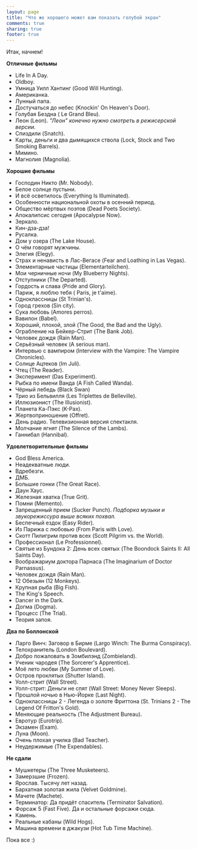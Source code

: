 ```yaml
---
layout: page
title: "Что же хорошего может вам показать голубой экран"
comments: true
sharing: true
footer: true
---
```


Итак, начнем!

__Отличные фильмы__

* Life In A Day.
* Oldboy.
* Умница Уилл Хантинг (Good Will Hunting).
* Американка.
* Лунный папа.
* Достучаться до небес (Knockin' On Heaven's Door).
* Голубая Бездна ( Le Grand Bleu).
* Леон (Leon). *"Леон" конечно нужно смотреть в режисерской версии.*
* Спиздили (Snatch).
* Карты, деньги и два дымящихся ствола (Lock, Stock and Two Smoking Barrels).
* Мимино.
* Магнолия (Magnolia).


__Хорошие фильмы__

* Господин Никто (Mr. Nobody).
* Белое солнце пустыни.
* И всё осветилось (Everything Is Illuminated).
* Особенности национальной охоты в осенний период.
* Общество мёртвых поэтов (Dead Poets Society).
* Апокалипсис сегодня (Apocalypse Now).
* Зеркало.
* Кин-дза-дза!
* Русалка.
* Дом у озера (The Lake House).
* О чём говорят мужчины.
* Элегия (Elegy).
* Страх и ненависть в Лас-Вегасе (Fear and Loathing in Las Vegas).
* Элементарные частицы (Elementarteilchen).
* Мои черничные ночи (My Blueberry Nights).
* Отступники (The Departed).
* Гордость и слава (Pride and Glory).
* Париж, я люблю тебя ( Paris, je t'aime).
* Одноклассницы (St Trinian's).
* Город грехов (Sin city).
* Сука любовь (Amores perros).
* Вавилон (Babel).
* Хороший, плохой, злой (The Good, the Bad and the Ugly).
* Ограбление на Бейкер-Стрит (The Bank Job).
* Человек дождя (Rain Man).
* Серьёзный человек (A serious man).
* Интервью с вампиром (Interview with the Vampire: The Vampire Chronicles).
* Солнце Ацтеков (Im Juli).
* Чтец (The Reader).
* Эксперимент (Das Experiment).
* Рыбка по имени Ванда (A Fish Called Wanda).
* Чёрный лебедь (Black Swan)
* Трио из Бельвилля (Les Triplettes de Belleville).
* Иллюзионист (The Illusionist).
* Планета Ка-Пэкс (K-Pax).
* Жертвоприношение (Offret).
* День радио. Телевизионная версия спектакля.
* Молчание ягнят (The Silence of the Lambs).
* Ганнибал (Hannibal).


__Удовлетворительные фильмы__

* God Bless America.
* Неадекватные люди.
* Вдребезги.
* ДМБ.
* Большие гонки (The Great Race).
* Даун Хаус.
* Железная хватка (True Grit).
* Помни (Memento).
* Запрещенный прием (Sucker Punch). *Подборка музыки и звукорежиссура выше всяких похвал.*
* Беспечный ездок (Easy Rider).
* Из Парижа с любовью (From Paris with Love).
* Скотт Пилигрим против всех (Scott Pilgrim vs. the World).
* Профессионал (Le Professionnel).
* Святые из Бундока 2: День всех святых (The Boondock Saints II: All Saints Day).
* Воображариум доктора Парнаса (The Imaginarium of Doctor Parnassus).
* Человек дождя (Rain Man).
* 12 Обезьян (12 Monkeys).
* Крупная рыба (Big Fish).
* The King's Speech.
* Dancer in the Dark.
* Догма (Dogma).
* Процесс (The Trial).
* Теория запоя.


__Два по Боллонской__

* Ларго Винч: Заговор в Бирме (Largo Winch: The Burma Conspiracy).
* Телохранитель (London Boulevard).
* Добро пожаловать в Зомбилэнд (Zombieland).
* Ученик чародея (The Sorcerer's Apprentice).
* Моё лето любви (My Summer of Love).
* Остров проклятых (Shutter Island).
* Уолл-стрит (Wall Street).
* Уолл-стрит: Деньги не спят (Wall Street: Money Never Sleeps).
* Прошлой ночью в Нью-Йорке (Last Night).
* Одноклассницы 2 - Легенда о золоте Фриттона (St. Trinians 2 - The Legend Of Fritton's Gold).
* Меняющие реальность (The Adjustment Bureau).
* Евротур (Eurotrip).
* Экзамен (Exam).
* Луна (Moon).
* Очень плохая училка (Bad Teacher).
* Неудержимые (The Expendables).


__Не сдали__

* Мушкетеры (The Three Musketeers).
* Замерзшие (Frozen).
* Ярослав. Тысячу лет назад.
* Бархатная золотая жила (Velvet Goldmine).
* Мачете (Machete).
* Терминатор: Да придёт спаситель (Terminator Salvation).
* Форсаж 5 (Fast Five). Да и остальные форсажи сюда.
* Камень.
* Реальные кабаны (Wild Hogs).
* Машина времени в джакузи (Hot Tub Time Machine).

Пока все :)